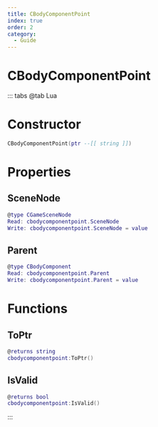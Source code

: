 ```yaml
---
title: CBodyComponentPoint
index: true
order: 2
category:
  - Guide
---
```


# CBodyComponentPoint

::: tabs
@tab Lua
# Constructor
```lua
CBodyComponentPoint(ptr --[[ string ]])
```
# Properties
## SceneNode 
```lua
@type CGameSceneNode
Read: cbodycomponentpoint.SceneNode
Write: cbodycomponentpoint.SceneNode = value
```
## Parent 
```lua
@type CBodyComponent
Read: cbodycomponentpoint.Parent
Write: cbodycomponentpoint.Parent = value
```
# Functions
## ToPtr
```lua
@returns string
cbodycomponentpoint:ToPtr()
```
## IsValid
```lua
@returns bool
cbodycomponentpoint:IsValid()
```

:::